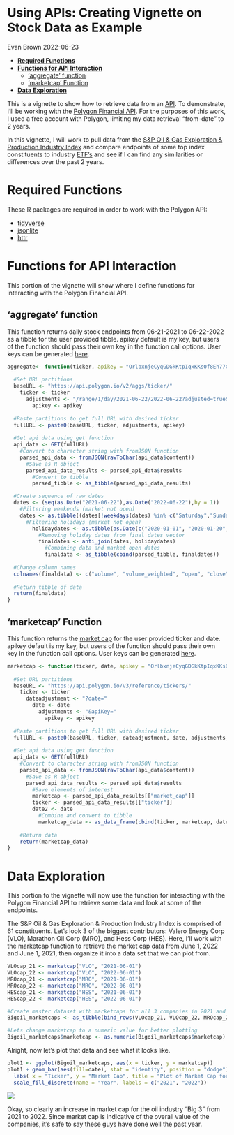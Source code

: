 Using APIs: Creating Vignette on Stock Data as Example
================
Evan Brown
2022-06-23

-   [**Required Functions**](#required-functions)
-   [**Functions for API Interaction**](#functions-for-api-interaction)
    -   [‘aggregate’ function](#aggregate-function)
    -   [‘marketcap’ Function](#marketcap-function)
-   [**Data Exploration**](#data-exploration)

This is a vignette to show how to retrieve data from an
[API](https://aws.amazon.com/what-is/api/#:~:text=API%20stands%20for%20Application%20Programming,other%20using%20requests%20and%20responses.).
To demonstrate, I’ll be working with the [Polygon Financial
API](https://polygon.io/docs/stocks/getting-started). For the purposes
of this work, I used a free account with Polygon, limiting my data
retrieval “from-date” to 2 years.

In this vignette, I will work to pull data from the [S&P Oil & Gas
Exploration & Production Industry
Index](https://www.spglobal.com/spdji/en/indices/equity/sp-oil-gas-exploration-production-select-industry-index/#data)
and compare endpoints of some top index constituents to industry
[ETF’s](https://www.investopedia.com/terms/e/etf.asp#:~:text=An%20exchange%2Dtraded%20fund%20(ETF)%20is%20a%20type%20of,that%20a%20regular%20stock%20can.)
and see if I can find any similarities or differences over the past 2
years.

# **Required Functions**

These R packages are required in order to work with the Polygon API:

-   [tidyverse](https://www.tidyverse.org/packages/)  
-   [jsonlite](https://cran.r-project.org/web/packages/jsonlite/index.html)
-   [httr](https://cran.r-project.org/web/packages/httr/vignettes/quickstart.html)

# **Functions for API Interaction**

This portion of the vignette will show where I define functions for
interacting with the Polygon Financial API.

## ‘aggregate’ function

This function returns daily stock endpoints from 06-21-2021 to
06-22-2022 as a tibble for the user provided tibble. apikey default is
my key, but users of the function should pass their own key in the
function call options. User keys can be generated
[here](https://polygon.io/).

``` r
aggregate<- function(ticker, apikey = "OrlbxnjeCyqGDGkKtpIqxKKs0f8Eh77C"){
  
  #Set URL partitions
  baseURL <- "https://api.polygon.io/v2/aggs/ticker/"
    ticker <- ticker
      adjustments <- "/range/1/day/2021-06-22/2022-06-22?adjusted=true&sort=asc&limit=5000&apiKey="
        apikey <- apikey
  
  #Paste partitions to get full URL with desired ticker
  fullURL <- paste0(baseURL, ticker, adjustments, apikey)
  
  #Get api data using get function
  api_data <- GET(fullURL)
    #Convert to character string with fromJSON function
    parsed_api_data <- fromJSON(rawToChar(api_data$content))
      #Save as R object
      parsed_api_data_results <- parsed_api_data$results
        #Convert to tibble
        parsed_tibble <- as_tibble(parsed_api_data_results)

  #Create sequence of raw dates
  dates <- (seq(as.Date("2021-06-22"),as.Date("2022-06-22"),by = 1))
    #Filtering weekends (market not open)
    dates <- as.tibble((dates[!weekdays(dates) %in% c("Saturday","Sunday")]))
      #Filtering holidays (market not open)
        holidaydates <- as.tibble(as.Date(c("2020-01-01", "2020-01-20", "2020-02-17", "2020-04-10", "2020-05-25", "2020-07-03", "2020-09-07",     "2020-11-26", "2020-12-25", "2021-01-01", "2021-01-18", "2021-02-15", "2021-04-02", "2021-05-31", "2021-06-18", "2021-07-05", "2021-09-06", "2021-11-25", "2021-12-24", "2022-01-17", "2022-02-21", "2022-04-15", "2022-05-30", "2022-06-20", "2022-07-04"))) 
          #Removing holiday dates from final dates vector
          finaldates <- anti_join(dates, holidaydates)
            #Combining data and market open dates
            finaldata <- as_tibble(cbind(parsed_tibble, finaldates))
  
  #Change column names
  colnames(finaldata) <- c("volume", "volume_weighted", "open", "close", "high", "low", "Unix_Msec", "transactions", "date")
  
  #Return tibble of data
  return(finaldata)
}
```

## ‘marketcap’ Function

This function returns the [market
cap](https://www.investopedia.com/terms/m/marketcapitalization.asp) for
the user provided ticker and date. apikey default is my key, but users
of the function should pass their own key in the function call options.
User keys can be generated [here](https://polygon.io/).

``` r
marketcap <- function(ticker, date, apikey = "OrlbxnjeCyqGDGkKtpIqxKKs0f8Eh77C"){
  
  #Set URL partitions
  baseURL <- "https://api.polygon.io/v3/reference/tickers/"
    ticker <- ticker
      dateadjustment <- "?date="
        date <- date
          adjustments <- "&apiKey="
            apikey <- apikey
          
  #Paste partitions to get full URL with desired ticker
  fullURL <- paste0(baseURL, ticker, dateadjustment, date, adjustments, apikey)   
  
  #Get api data using get function
  api_data <- GET(fullURL)
    #Convert to character string with fromJSON function
    parsed_api_data <- fromJSON(rawToChar(api_data$content))
      #Save as R object
      parsed_api_data_results <- parsed_api_data$results
        #Save elements of interest
        marketcap <- parsed_api_data_results[["market_cap"]]
        ticker <- parsed_api_data_results[["ticker"]]
        date2 <- date
          #Combine and convert to tibble
          marketcap_data <- as_data_frame(cbind(ticker, marketcap, date))
          
    #Return data
    return(marketcap_data)
}
```

# **Data Exploration**

This portion fo the vignette will now use the function for interacting
with the Polygon Financial API to retrieve some data and look at some of
the endpoints.

The S&P Oil & Gas Exploration & Production Industry Index is comprised
of 61 constituents. Let’s look 3 of the biggest contributors: Valero
Energy Corp (VLO), Marathon Oil Corp (MRO), and Hess Corp (HES). Here,
I’ll work with the marketcap function to retrieve the market cap data
from June 1, 2022 and June 1, 2021, then organize it into a data set
that we can plot from.

``` r
VLOcap_21 <- marketcap("VLO", "2021-06-01")
VLOcap_22 <- marketcap("VLO", "2022-06-01")
MROcap_21 <- marketcap("MRO", "2021-06-01")
MROcap_22 <- marketcap("MRO", "2022-06-01")
HEScap_21 <- marketcap("HES", "2021-06-01")
HEScap_22 <- marketcap("HES", "2022-06-01")

#Create master dataset with marketcaps for all 3 companies in 2021 and 2022
Bigoil_marketcaps <- as_tibble(bind_rows(VLOcap_21, VLOcap_22, MROcap_21, MROcap_22, HEScap_21, HEScap_22))

#Lets change marketcap to a numeric value for better plotting
Bigoil_marketcaps$marketcap <- as.numeric(Bigoil_marketcaps$marketcap)
```

Alright, now let’s plot that data and see what it looks like.

``` r
plot1 <- ggplot(Bigoil_marketcaps, aes(x = ticker, y = marketcap))
plot1 + geom_bar(aes(fill=date), stat = "identity", position = "dodge") +
  labs( x = "Ticker", y = "Market Cap", title = "Plot of Market Cap for Oil Index Big 3 for 2021 & 2022") +
  scale_fill_discrete(name = "Year", labels = c("2021", "2022")) 
```

![](../images/unnamed-chunk-13-1.png)<!-- -->

Okay, so clearly an increase in market cap for the oil industry “Big 3”
from 2021 to 2022. Since market cap is indicative of the overall value
of the companies, it’s safe to say these guys have done well the past
year.
